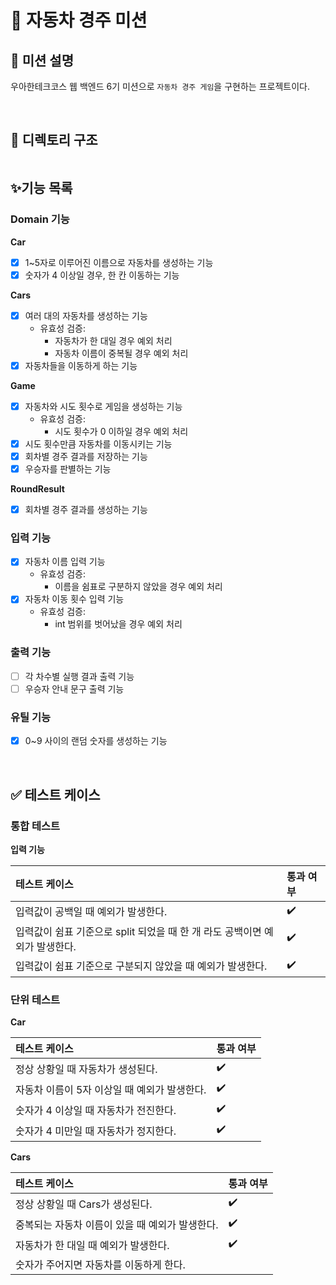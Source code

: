 # 🏁 자동차 경주 미션

## 📌 미션 설명
우아한테크코스 웹 백엔드 6기 미션으로 `자동차 경주 게임`을 구현하는 프로젝트이다.

<br/>

## 📂 디렉토리 구조
```
```

## ✨기능 목록

### Domain 기능
**Car**
- [X] 1~5자로 이루어진 이름으로 자동차를 생성하는 기능
- [X] 숫자가 4 이상일 경우, 한 칸 이동하는 기능

**Cars**
- [X] 여러 대의 자동차를 생성하는 기능
  - 유효성 검증:
    - 자동차가 한 대일 경우 예외 처리
    - 자동차 이름이 중복될 경우 예외 처리
- [X] 자동차들을 이동하게 하는 기능

**Game**
- [X] 자동차와 시도 횟수로 게임을 생성하는 기능
  - 유효성 검증:
    - 시도 횟수가 0 이하일 경우 예외 처리
- [X] 시도 횟수만큼 자동차를 이동시키는 기능
- [X] 회차별 경주 결과를 저장하는 기능
- [X] 우승자를 판별하는 기능 

**RoundResult**
- [X] 회차별 경주 결과를 생성하는 기능

### 입력 기능
- [X] 자동차 이름 입력 기능
  - 유효성 검증:
    - 이름을 쉼표로 구분하지 않았을 경우 예외 처리
- [X] 자동차 이동 횟수 입력 기능
  - 유효성 검증:
    - int 범위를 벗어났을 경우 예외 처리

### 출력 기능
- [ ] 각 차수별 실행 결과 출력 기능
- [ ] 우승자 안내 문구 출력 기능

### 유틸 기능
- [X] 0~9 사이의 랜덤 숫자를 생성하는 기능

<br/>

## ✅ 테스트 케이스

### 통합 테스트

**입력 기능**

| 테스트 케이스                                        | 통과 여부 |
|:-----------------------------------------------|:------|
| 입력값이 공백일 때 예외가 발생한다.                           | ✔️️   |
| 입력값이 쉼표 기준으로 split 되었을 때 한 개 라도 공백이면 예외가 발생한다. | ✔️    |
| 입력값이 쉼표 기준으로 구분되지 않았을 때 예외가 발생한다.              | ✔️️   |

### 단위 테스트

**Car**

| 테스트 케이스                    | 통과 여부 |
|:---------------------------|:------|
| 정상 상황일 때 자동차가 생성된다.        | ✔️    |
| 자동차 이름이 5자 이상일 때 예외가 발생한다. | ✔️    |
| 숫자가 4 이상일 때 자동차가 전진한다.     | ✔️️   |
| 숫자가 4 미만일 때 자동차가 정지한다.     | ✔️️   |

**Cars**

| 테스트 케이스                     | 통과 여부 |
|:----------------------------|:------|
| 정상 상황일 때 Cars가 생성된다.        | ✔️    |
| 중복되는 자동차 이름이 있을 때 예외가 발생한다. | ✔️    |
| 자동차가 한 대일 때 예외가 발생한다.       | ✔️    |
| 숫자가 주어지면 자동차를 이동하게 한다.      | ️     |

